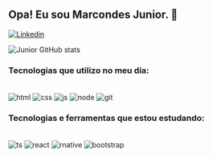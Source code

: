 ## Opa! Eu sou Marcondes Junior. 🤙

[![Linkedin](https://img.shields.io/badge/LinkedIn-0077B5?style=for-the-badge&logo=linkedin&logoColor=white)](https://www.linkedin.com/in/marcondes-oliveira-618017221/)

![Junior GitHub stats](https://github-readme-stats.vercel.app/api?username=Mjrjunior&show_icons=true&theme=radical)

### Tecnologias que utilizo no meu dia:

<div style="display: inline_block"><br>
<img align="center" src="https://img.shields.io/badge/HTML5-E34F26?style=for-the-badge&logo=html5&logoColor=white" alt="html">
<img align="center" src="https://img.shields.io/badge/CSS3-1572B6?style=for-the-badge&logo=css3&logoColor=white" alt="css">
<img align="center" src="https://img.shields.io/badge/JavaScript-323330?style=for-the-badge&logo=javascript&logoColor=F7DF1E" alt="js">
<img align="center" src="https://img.shields.io/badge/Node.js-43853D?style=for-the-badge&logo=node.js&logoColor=white" alt="node">
<img align="center" src="https://img.shields.io/badge/GIT-E44C30?style=for-the-badge&logo=git&logoColor=white" alt="git">
</div>

### Tecnologias e ferramentas que estou estudando:

<div style="display: inline_block"><br>
<img align="center" src="https://img.shields.io/badge/TypeScript-007ACC?style=for-the-badge&logo=typescript&logoColor=white" alt="ts">
<img align="center" src="https://img.shields.io/badge/React-20232A?style=for-the-badge&logo=react&logoColor=61DAFB" alt="react">
<img align="center" src="https://img.shields.io/badge/React_Native-20232A?style=for-the-badge&logo=react&logoColor=61DAFB" alt="rnative">
<img align="center" src="https://img.shields.io/badge/Bootstrap-563D7C?style=for-the-badge&logo=bootstrap&logoColor=white" alt="bootstrap">
</div>

